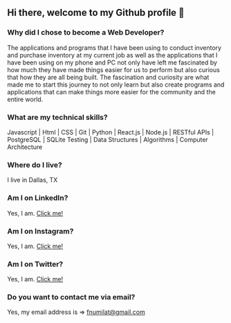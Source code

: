 ## Hi there, welcome to my Github profile 👋

### Why did I chose to become a Web Developer?

The applications and programs that I have been using to conduct inventory and purchase inventory at my current job as well as the applications that I have been using on my phone and PC not only have left me fascinated by how much they have made things easier for us to perform but also curious that how they are all being built. The fascination and curiosity are what made me to start this journey to not only learn but also create programs and applications that can make things more easier for the community and the entire world.

### What are my technical skills?

Javascript | Html | CSS | Git | Python | React.js | Node.js | RESTful APIs | PostgreSQL | SQLite Testing | Data Structures | Algorithms | Computer Architecture


### Where do I live?

I live in Dallas, TX

### Am I on LinkedIn?

Yes, I am. [Click me!](https://www.linkedin.com/in/fnu-milat-93ab89186/)

### Am I on Instagram?

Yes, I am. [Click me!](https://www.instagram.com/fnumilat_webdev/)

### Am I on Twitter?

Yes, I am. [Click me!](https://twitter.com/fnumilat_webdev)

### Do you want to contact me via email?

Yes, my email address is => fnumilat@gmail.com


<!--
**fnumilat/fnumilat** is a ✨ _special_ ✨ repository because its `README.md` (this file) appears on your GitHub profile.

Here are some ideas to get you started:

- 🔭 I’m currently working on ...
- 🌱 I’m currently learning ...
- 👯 I’m looking to collaborate on ...
- 🤔 I’m looking for help with ...
- 💬 Ask me about ...
- 📫 How to reach me: ...
- 😄 Pronouns: ...
- ⚡ Fun fact: ...
-->
